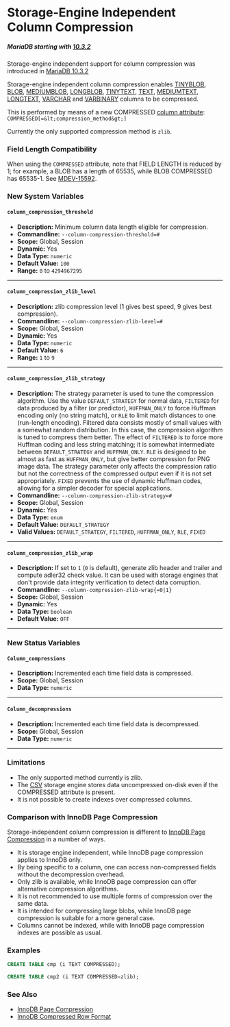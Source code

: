 # Storage-Engine Independent Column Compression

##### MariaDB starting with [10.3.2](/kb/en/mariadb-1032-release-notes/)

Storage-engine independent support for column compression was introduced in [MariaDB 10.3.2](/kb/en/mariadb-1032-release-notes/)

Storage-engine independent column compression enables [TINYBLOB](/columns-storage-engines-and-plugins/data-types/string-data-types/tinyblob), [BLOB](/columns-storage-engines-and-plugins/data-types/string-data-types/blob), [MEDIUMBLOB](/columns-storage-engines-and-plugins/data-types/string-data-types/mediumblob), [LONGBLOB](/columns-storage-engines-and-plugins/data-types/string-data-types/longblob), [TINYTEXT](/columns-storage-engines-and-plugins/data-types/string-data-types/tinytext), [TEXT](/columns-storage-engines-and-plugins/data-types/string-data-types/text), [MEDIUMTEXT](/columns-storage-engines-and-plugins/data-types/string-data-types/mediumtext), [LONGTEXT](/columns-storage-engines-and-plugins/data-types/string-data-types/longtext), [VARCHAR](/columns-storage-engines-and-plugins/data-types/string-data-types/varchar) and [VARBINARY](/columns-storage-engines-and-plugins/data-types/string-data-types/varbinary) columns to be compressed.

This is performed by means of a new COMPRESSED [column attribute](/kb/en/create-table/#column-and-index-definitions):
`COMPRESSED[=&lt;compression_method&gt;]`

Currently the only supported compression method is `zlib`.

### Field Length Compatibility

When using the `COMPRESSED` attribute, note that FIELD LENGTH is reduced by 1; for example, a BLOB has a length of 65535, while BLOB COMPRESSED has 65535-1. See [MDEV-15592](https://jira.mariadb.org/browse/MDEV-15592).

### New System Variables

#### `column_compression_threshold`

- <strong>Description:</strong> Minimum column data length eligible for compression.
- <strong>Commandline:</strong> <code class="fixed" style="white-space:pre-wrap">--column-compression-threshold=#</code>
- <strong>Scope:</strong> Global, Session
- <strong>Dynamic:</strong> Yes
- <strong>Data Type:</strong> `numeric`
- <strong>Default Value:</strong> `100`
- <strong>Range:</strong> `0` to `4294967295`

---

#### `column_compression_zlib_level`

- <strong>Description:</strong> zlib compression level (1 gives best speed, 9 gives best compression).
- <strong>Commandline:</strong> <code class="fixed" style="white-space:pre-wrap">--column-compression-zlib-level=#</code>
- <strong>Scope:</strong> Global, Session
- <strong>Dynamic:</strong> Yes
- <strong>Data Type:</strong> `numeric`
- <strong>Default Value:</strong> `6`
- <strong>Range:</strong> `1` to `9`

---

#### `column_compression_zlib_strategy`

- <strong>Description:</strong> The strategy parameter is used to tune the compression algorithm. Use the value `DEFAULT_STRATEGY` for normal data, `FILTERED` for data produced by a filter (or predictor), `HUFFMAN_ONLY` to force Huffman encoding only (no string match), or `RLE` to limit match distances to one (run-length encoding). Filtered data consists mostly of small values with a somewhat random distribution. In this case, the compression algorithm is tuned to compress them better. The effect of `FILTERED` is to force more Huffman coding and less string matching; it is somewhat intermediate between `DEFAULT_STRATEGY` and `HUFFMAN_ONLY`. `RLE` is designed to be almost as fast as `HUFFMAN_ONLY`, but give better compression for PNG image data. The strategy parameter only affects the compression ratio but not the correctness of the compressed output even if it is not set appropriately. `FIXED` prevents the use of dynamic Huffman codes, allowing for a simpler decoder for special applications.
- <strong>Commandline:</strong> <code class="fixed" style="white-space:pre-wrap">--column-compression-zlib-strategy=#</code>
- <strong>Scope:</strong> Global, Session
- <strong>Dynamic:</strong> Yes
- <strong>Data Type:</strong> `enum`
- <strong>Default Value:</strong> `DEFAULT_STRATEGY`
- <strong>Valid Values:</strong> `DEFAULT_STRATEGY`, `FILTERED`, `HUFFMAN_ONLY`, `RLE`, `FIXED`

---

#### `column_compression_zlib_wrap`

- <strong>Description:</strong> If set to `1` (`0` is default), generate zlib header and trailer and compute adler32 check value. It can be used with storage engines that don't provide data integrity verification to detect data corruption.
- <strong>Commandline:</strong> <code class="fixed" style="white-space:pre-wrap">--column-compression-zlib-wrap{=0|1}</code>
- <strong>Scope:</strong> Global, Session
- <strong>Dynamic:</strong> Yes
- <strong>Data Type:</strong> `boolean`
- <strong>Default Value:</strong> `OFF`

---

### New Status Variables

#### `Column_compressions`

- <strong>Description:</strong> Incremented each time field data is compressed.
- <strong>Scope:</strong> Global, Session
- <strong>Data Type:</strong> `numeric`

---

#### `Column_decompressions`

- <strong>Description:</strong> Incremented each time field data is decompressed.
- <strong>Scope:</strong> Global, Session
- <strong>Data Type:</strong> `numeric`

---

### Limitations

- The only supported method currently is zlib.
- The [CSV](/columns-storage-engines-and-plugins/storage-engines/csv) storage engine stores data uncompressed on-disk even if the COMPRESSED attribute is present.
- It is not possible to create indexes over compressed columns.

### Comparison with InnoDB Page Compression

Storage-independent column compression is different to [InnoDB Page Compression](/columns-storage-engines-and-plugins/storage-engines/innodb/innodb-page-compression) in a number of ways.

- It is storage engine independent, while InnoDB page compression applies to InnoDB only.
- By being specific to a column, one can access non-compressed fields without the decompression overhead.
- Only zlib is available, while InnoDB page compression can offer alternative compression algorithms.
- It is not recommended to use multiple forms of compression over the same data.
- It is intended for compressing large blobs, while InnoDB page compression is suitable for a more general case.
- Columns cannot be indexed, while with InnoDB page compression indexes are possible as usual.

### Examples

```sql
CREATE TABLE cmp (i TEXT COMPRESSED);

CREATE TABLE cmp2 (i TEXT COMPRESSED=zlib);
```

### See Also

- [InnoDB Page Compression](/columns-storage-engines-and-plugins/storage-engines/innodb/innodb-page-compression)
- [InnoDB Compressed Row Format](/columns-storage-engines-and-plugins/storage-engines/innodb/innodb-row-formats/innodb-compressed-row-format)